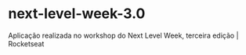 # next-level-week-3.0
Aplicação realizada no workshop do Next Level Week, terceira edição | Rocketseat
